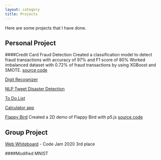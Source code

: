 ```yaml
---
layout: category
title: Projects
---
```

Here are some projects that I have done. 
## Personal Project

####Credit Card Fraud Detection
Created a classification model to detect fraud transactions with accuracy of 97% and F1 score of 80%
Worked imbalanced dataset with 0.72% of fraud transactions by using XGBoost and SMOTE. [source code](https://github.com/mytran2111/Credit_card_fraud_detection)

[Digit Recognizer]()

[NLP Tweet Disaster Detection]()

[To Do List]()

[Calculator app]()

[Flappy Bird](https://mytran2111.github.io/flappy_bird/)
Created a 2D demo of Flappy Bird with p5.js [source code](https://github.com/mytran2111/flappy_bird)

## Group Project

[Web Whiteboard](https://mytran2111.github.io/Code-Jam-2020/) - Code Jam 2020 3rd place

####Modified MNIST 

